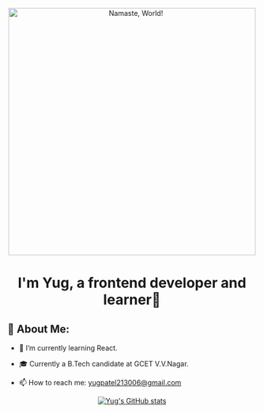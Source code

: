 <p align="center">
  <img src="https://user-images.githubusercontent.com/74038190/226190894-18e959ba-d458-4a94-ac44-790190f2a947.gif" alt="Namaste, World!" style="width: 500px; max-width: 100%; display: inline-block;"/>
</p>

<h1 align="center">I'm Yug, a frontend developer and learner🚀</h1>

<h2>💫 About Me:</h2>

- 🌱 I’m currently learning React.
  
- 🎓 Currently a B.Tech candidate at GCET V.V.Nagar.
  
- 📫 How to reach me: yugpatel213006@gmail.com
  
<div align="center">
  <a href="https://github.com/yugp21">
    <img src="https://github-readme-stats.vercel.app/api?username=yugp21&show_icons=true&theme=radical" alt="Yug's GitHub stats" />
  </a>
</div>
